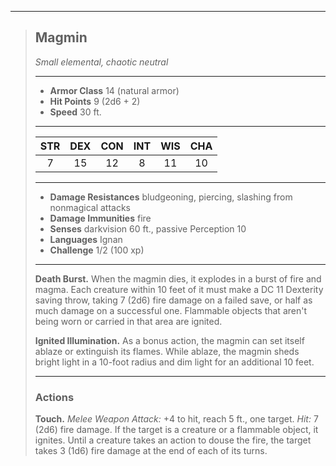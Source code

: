 ***
> ## Magmin
> *Small elemental, chaotic neutral*
> 
> ***
> 
> - **Armor Class** 14 (natural armor)
> - **Hit Points** 9 (2d6 + 2)
> - **Speed** 30 ft.
> 
> ***
> 
> |STR|DEX|CON|INT|WIS|CHA|
> |:---:|:---:|:---:|:---:|:---:|:---:|
> |7|15|12|8|11|10|
> 
> ***
> 
> - **Damage Resistances** bludgeoning, piercing, slashing from nonmagical attacks
> - **Damage Immunities** fire
> - **Senses** darkvision 60 ft., passive Perception 10
> - **Languages** Ignan
> - **Challenge** 1/2 (100 xp)
> 
> ***
> 
> **Death Burst.** When the magmin dies, it explodes in a burst of fire and magma. Each creature within 10 feet of it must make a DC 11 Dexterity saving throw, taking 7 (2d6) fire damage on a failed save, or half as much damage on a successful one. Flammable objects that aren't being worn or carried in that area are ignited.
> 
> **Ignited Illumination.** As a bonus action, the magmin can set itself ablaze or extinguish its flames. While ablaze, the magmin sheds bright light in a 10-foot radius and dim light for an additional 10 feet.
> 
> ***
> 
> ### Actions
> **Touch.** *Melee Weapon Attack:* +4 to hit, reach 5 ft., one target. *Hit:* 7 (2d6) fire damage. If the target is a creature or a flammable object, it ignites. Until a creature takes an action to douse the fire, the target takes 3 (1d6) fire damage at the end of each of its turns.